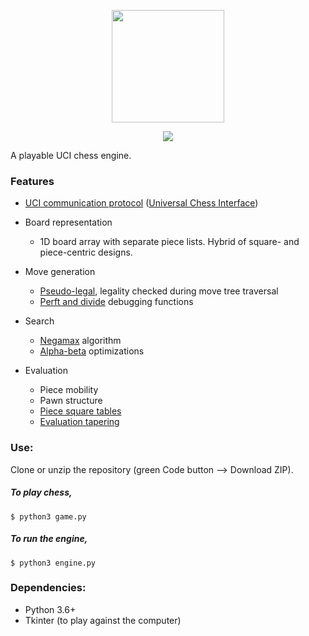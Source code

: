 <p align="center">
  <img src="https://upload.wikimedia.org/wikipedia/commons/5/52/Chess_Programming.svg" height=180 width=180>
</p>

<p align="center">
  <a href="https://github.com/j1642/chess_game/actions/workflows/test.yml">
    <img src="https://github.com/j1642/chess_game/actions/workflows/test.yml/badge.svg">
  </a>
</p>

A playable UCI chess engine.

### Features
- [UCI communication protocol](https://www.wbec-ridderkerk.nl/html/UCIProtocol.html)
([Universal Chess Interface](https://en.wikipedia.org/wiki/Universal_Chess_Interface))

- Board representation
  - 1D board array with separate piece lists. Hybrid of square- and piece-centric designs.
- Move generation
  - [Pseudo-legal](https://www.chessprogramming.org/Move_Generation#Pseudo-legal), legality checked during move tree traversal
  - [Perft and divide](https://www.chessprogramming.org/Perft) debugging functions
- Search
  - [Negamax](https://www.chessprogramming.org/Negamax) algorithm
  - [Alpha-beta](https://www.chessprogramming.org/Alpha-Beta) optimizations
- Evaluation
  - Piece mobility
  - Pawn structure
  - [Piece square tables](https://www.chessprogramming.org/Piece-Square_Tables)
  - [Evaluation tapering](https://www.chessprogramming.org/Tapered_Eval)
 

### Use:
Clone or unzip the repository (green Code button --> Download ZIP).
##### To play chess,
```
$ python3 game.py
```
##### To run the engine,
```
$ python3 engine.py
```

### Dependencies:
- Python 3.6+
- Tkinter (to play against the computer)
